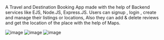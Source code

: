 A Travel and Destination Booking App made with the help of Backend services like EJS, Node.JS, Express.JS.
Users can signup , login , create and manage their listings or locations,
Also they can add & delete reviews and get the location of the place with the help of Maps.

![image](https://github.com/user-attachments/assets/e1473a71-4b8f-494f-bde2-a3c696919eb2)
![image](https://github.com/user-attachments/assets/06e3fed0-edee-42be-9038-f96bae905beb)
![image](https://github.com/user-attachments/assets/10ea7eb1-07d8-48b9-bb6b-f94b295bd36b)


